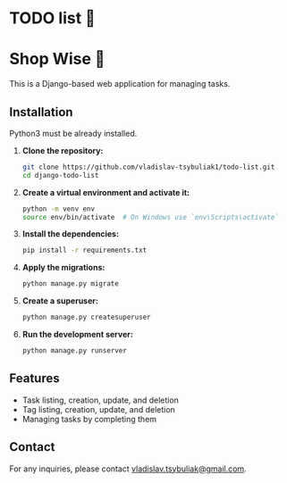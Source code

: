 # TODO list 📝

# Shop Wise 🛒

This is a Django-based web application for managing tasks.

## Installation

Python3 must be already installed.

1. **Clone the repository:**
    ```bash
    git clone https://github.com/vladislav-tsybuliak1/todo-list.git
    cd django-todo-list
    ```

2. **Create a virtual environment and activate it:**
    ```bash
    python -m venv env
    source env/bin/activate  # On Windows use `env\Scripts\activate`
    ```

3. **Install the dependencies:**
    ```bash
    pip install -r requirements.txt
    ```

4. **Apply the migrations:**
    ```bash
    python manage.py migrate
    ```

5. **Create a superuser:**
    ```bash
    python manage.py createsuperuser
    ```

6. **Run the development server:**
    ```bash
    python manage.py runserver
    ```

## Features

- Task listing, creation, update, and deletion
- Tag listing, creation, update, and deletion
- Managing tasks by completing them

## Contact

For any inquiries, please contact [vladislav.tsybuliak@gmail.com](mailto:vladislav.tsybuliak@gmail.com).

